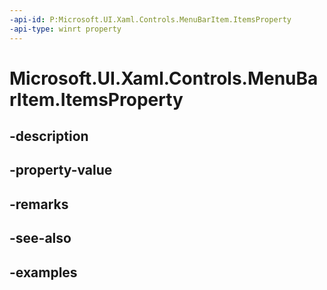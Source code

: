 ```yaml
---
-api-id: P:Microsoft.UI.Xaml.Controls.MenuBarItem.ItemsProperty
-api-type: winrt property
---
```


<!-- Property syntax.
public DependencyProperty ItemsProperty { get; }
-->

# Microsoft.UI.Xaml.Controls.MenuBarItem.ItemsProperty

## -description

## -property-value

## -remarks

## -see-also

## -examples

